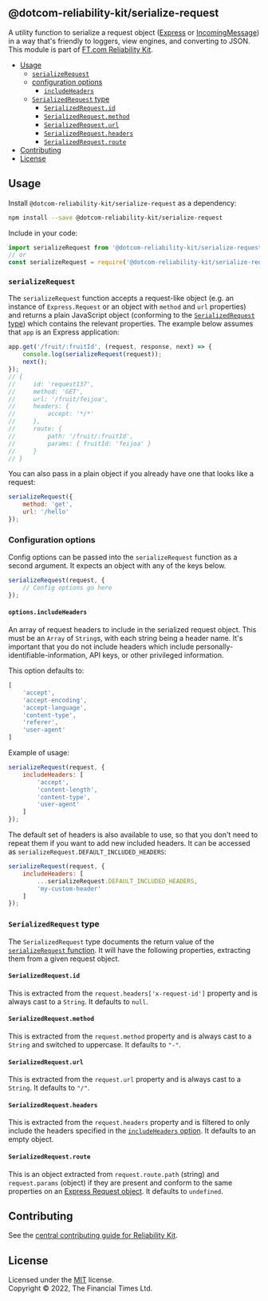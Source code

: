 
## @dotcom-reliability-kit/serialize-request

A utility function to serialize a request object ([Express](https://expressjs.com/en/4x/api.html#req) or [IncomingMessage](https://nodejs.org/api/http.html#class-httpincomingmessage)) in a way that's friendly to loggers, view engines, and converting to JSON. This module is part of [FT.com Reliability Kit](https://github.com/Financial-Times/dotcom-reliability-kit#readme).

  * [Usage](#usage)
    * [`serializeRequest`](#serializerequest)
    * [configuration options](#configuration-options)
      * [`includeHeaders`](#optionsincludeheaders)
    * [`SerializedRequest` type](#serializedrequest-type)
      * [`SerializedRequest.id`](#serializedrequestid)
      * [`SerializedRequest.method`](#serializedrequestmethod)
      * [`SerializedRequest.url`](#serializedrequesturl)
      * [`SerializedRequest.headers`](#serializedrequestheaders)
      * [`SerializedRequest.route`](#serializedrequestroute)
  * [Contributing](#contributing)
  * [License](#license)


## Usage

Install `@dotcom-reliability-kit/serialize-request` as a dependency:

```bash
npm install --save @dotcom-reliability-kit/serialize-request
```

Include in your code:

```js
import serializeRequest from '@dotcom-reliability-kit/serialize-request';
// or
const serializeRequest = require('@dotcom-reliability-kit/serialize-request');
```

### `serializeRequest`

The `serializeRequest` function accepts a request-like object (e.g. an instance of `Express.Request` or an object with `method` and `url` properties) and returns a plain JavaScript object (conforming to the [`SerializedRequest` type](#serializedrequest-type)) which contains the relevant properties. The example below assumes that `app` is an Express application:

```js
app.get('/fruit/:fruitId', (request, response, next) => {
	console.log(serializeRequest(request));
	next();
});
// {
//     id: 'request137',
//     method: 'GET',
//     url: '/fruit/feijoa',
//     headers: {
//         accept: '*/*'
//     },
//     route: {
//         path: '/fruit/:fruitId',
//         params: { fruitId: 'feijoa' }
//     }
// }
```

You can also pass in a plain object if you already have one that looks like a request:

```js
serializeRequest({
	method: 'get',
    url: '/hello'
});
```

### Configuration options

Config options can be passed into the `serializeRequest` function as a second argument. It expects an object with any of the keys below.

```js
serializeRequest(request, {
    // Config options go here
});
```

#### `options.includeHeaders`

An array of request headers to include in the serialized request object. This must be an `Array` of `String`s, with each string being a header name. It's important that you do not include headers which include personally-identifiable-information, API keys, or other privileged information.

This option defaults to:
```js
[
    'accept',
    'accept-encoding',
    'accept-language',
    'content-type',
    'referer',
    'user-agent'
]
```

Example of usage:
```js
serializeRequest(request, {
    includeHeaders: [
        'accept',
        'content-length',
        'content-type',
        'user-agent'
    ]
});
```

The default set of headers is also available to use, so that you don't need to repeat them if you want to add new included headers. It can be accessed as `serializeRequest.DEFAULT_INCLUDED_HEADERS`:

```js
serializeRequest(request, {
    includeHeaders: [
        ...serializeRequest.DEFAULT_INCLUDED_HEADERS,
        'my-custom-header'
    ]
});
```


### `SerializedRequest` type

The `SerializedRequest` type documents the return value of the [`serializeRequest` function](#serializerequest). It will have the following properties, extracting them from a given request object.

#### `SerializedRequest.id`

This is extracted from the `request.headers['x-request-id']` property and is always cast to a `String`. It defaults to `null`.

#### `SerializedRequest.method`

This is extracted from the `request.method` property and is always cast to a `String` and switched to uppercase. It defaults to `"-"`.

#### `SerializedRequest.url`

This is extracted from the `request.url` property and is always cast to a `String`. It defaults to `"/"`.

#### `SerializedRequest.headers`

This is extracted from the `request.headers` property and is filtered to only include the headers specified in the [`includeHeaders` option](#optionsincludeheaders). It defaults to an empty object.

#### `SerializedRequest.route`

This is an object extracted from `request.route.path` (string) and `request.params` (object) if they are present and conform to the same properties on an [Express Request object](https://expressjs.com/en/4x/api.html#req). It defaults to `undefined`.


## Contributing

See the [central contributing guide for Reliability Kit](https://github.com/Financial-Times/dotcom-reliability-kit/blob/main/docs/contributing.md).


## License

Licensed under the [MIT](https://github.com/Financial-Times/dotcom-reliability-kit/blob/main/LICENSE) license.<br/>
Copyright &copy; 2022, The Financial Times Ltd.
